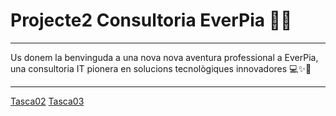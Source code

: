 # Projecte2 Consultoria EverPia 🚀💼
---------------------------------
Us donem la benvinguda a una nova nova aventura professional a EverPia, una consultoria IT pionera en solucions tecnològiques innovadores 💻✨🤝

---------------------------------

[Tasca02](Tasca02/readme.md)
[Tasca03](Tasca03/readme.md)
